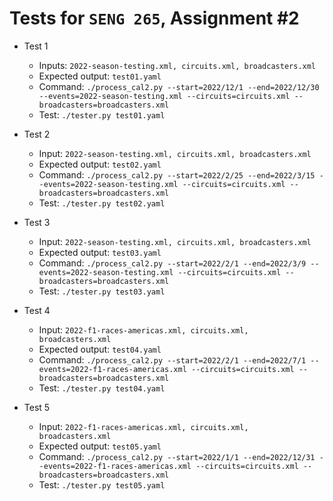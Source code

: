 # Tests for `SENG 265`, Assignment #2

* Test 1
    * Inputs: `2022-season-testing.xml, circuits.xml, broadcasters.xml`
    * Expected output: `test01.yaml`
    * Command: `./process_cal2.py --start=2022/12/1 --end=2022/12/30 --events=2022-season-testing.xml --circuits=circuits.xml --broadcasters=broadcasters.xml`
    * Test: `./tester.py test01.yaml`

* Test 2
    * Input: `2022-season-testing.xml, circuits.xml, broadcasters.xml`
    * Expected output: `test02.yaml`
    * Command: `./process_cal2.py --start=2022/2/25 --end=2022/3/15 --events=2022-season-testing.xml --circuits=circuits.xml --broadcasters=broadcasters.xml`
    * Test: `./tester.py test02.yaml`

* Test 3
    * Input: `2022-season-testing.xml, circuits.xml, broadcasters.xml`
    * Expected output: `test03.yaml`
    * Command: `./process_cal2.py --start=2022/2/1 --end=2022/3/9 --events=2022-season-testing.xml --circuits=circuits.xml --broadcasters=broadcasters.xml`
    * Test: `./tester.py test03.yaml`

* Test 4
    * Input: `2022-f1-races-americas.xml, circuits.xml, broadcasters.xml`
    * Expected output: `test04.yaml`
    * Command: `./process_cal2.py --start=2022/2/1 --end=2022/7/1 --events=2022-f1-races-americas.xml --circuits=circuits.xml --broadcasters=broadcasters.xml`
    * Test: `./tester.py test04.yaml`

* Test 5
    * Input: `2022-f1-races-americas.xml, circuits.xml, broadcasters.xml`
    * Expected output: `test05.yaml`
    * Command: `./process_cal2.py --start=2022/1/1 --end=2022/12/31 --events=2022-f1-races-americas.xml --circuits=circuits.xml --broadcasters=broadcasters.xml`
    * Test: `./tester.py test05.yaml`